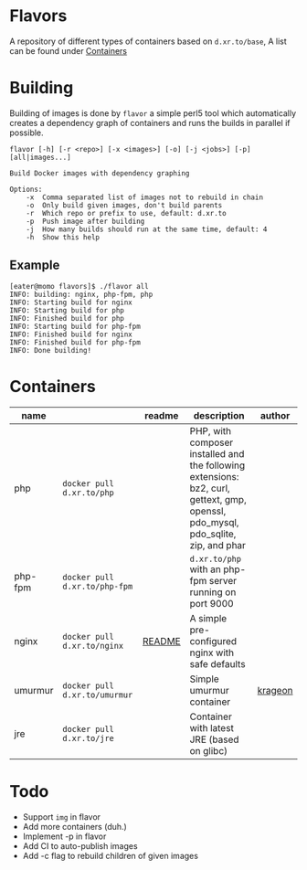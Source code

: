# Flavors

A repository of different types of containers based on `d.xr.to/base`, A list can be found under [Containers](#Containers)

# Building

Building of images is done by `flavor` a simple perl5 tool which automatically creates a dependency graph of containers and runs the builds in parallel if possible.

```
flavor [-h] [-r <repo>] [-x <images>] [-o] [-j <jobs>] [-p] [all|images...]

Build Docker images with dependency graphing

Options:
    -x  Comma separated list of images not to rebuild in chain
    -o  Only build given images, don't build parents
    -r  Which repo or prefix to use, default: d.xr.to
    -p  Push image after building
    -j  How many builds should run at the same time, default: 4
    -h  Show this help
```

## Example

```
[eater@momo flavors]$ ./flavor all
INFO: building: nginx, php-fpm, php
INFO: Starting build for nginx
INFO: Starting build for php
INFO: Finished build for php
INFO: Starting build for php-fpm
INFO: Finished build for nginx
INFO: Finished build for php-fpm
INFO: Done building!
```

# Containers

|name||readme|description|author|
|---|---|---|---|---|
|php|`docker pull d.xr.to/php`||PHP, with composer installed and the following extensions: bz2, curl, gettext, gmp, openssl, pdo_mysql, pdo_sqlite, zip, and phar||
|php-fpm|`docker pull d.xr.to/php-fpm`||`d.xr.to/php` with an php-fpm server running on port 9000||
|nginx|`docker pull d.xr.to/nginx`|[README](nginx/)|A simple pre-configured nginx with safe defaults||
|umurmur|`docker pull d.xr.to/umurmur`||Simple umurmur container|[krageon](/krageon)|
|jre|`docker pull d.xr.to/jre`||Container with latest JRE (based on glibc)||

# Todo

- Support `img` in flavor
- Add more containers (duh.)
- Implement -p in flavor
- Add CI to auto-publish images
- Add -c flag to rebuild children of given images
